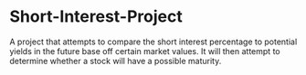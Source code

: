 # Short-Interest-Project
A project that attempts to compare the short interest percentage to potential yields in the future base off certain market values. It will then attempt to determine whether a stock will have a possible maturity.
